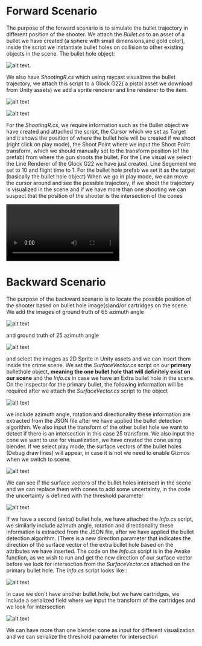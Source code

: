  
# Forward Scenario
The purpose of the forward scenario is to simulate the bullet trajectory in different position of the shooter. We attach the 
*Bullet.cs* to an asset of a bullet we have created (a sphere with small dimensions,and gold color), inside the script we instantiate bullet holes on collision to other existing objects in the scene. The bullet hole object:

![alt text](BulletHole.png). 

We also have *ShootingR.cs* which using raycast visualizes the bullet trajectory, we attach this script to a Glock G22( a pistol asset we download from Unity assets)
we add a sprite renderer and line renderer to the item.

![alt text](https://github.com/theocharistr/Law_Game/blob/main/CSI/Scripts/Forward%20Scenario/Sprite%26LineRenderer.jpg)


![alt text](https://github.com/theocharistr/Law_Game/blob/main/CSI/Scripts/Forward%20Scenario/ShootingR.cs__Inspector.jpg)


 For the *ShootingR.cs*, we require information such as the Bullet object we have created and attached the script, the Cursor which we set as Target and it shows the position of where the bullet hole will be created if we shoot (right click on play mode), the Shoot Point where we input the Shoot Point transform, which we should manually set to the transform position (of the prefab) from where the gun shoots the bullet. For the Line visual we select the Line Renderer of the Glock G22 we have just created. Line Segement we set to 10 and flight time to 1. For the bullet hole prefab we set it as the target (basically the bullet hole object)
When we go in play mode, we can move the cursor around and see the possible trajectory, if we shoot the trajectory is visualized in the scene and if we have more than one shooting we can suspect that the position of the shooter is the intersection of the cones 

![alt text](https://github.com/theocharistr/Law_Game/blob/main/CSI/Scripts/Forward%20Scenario/Csi.mp4)

# Backward Scenario
The purpose of the backward scenario is to locate the possible position of the shooter based on bullet hole image(s)and/or cartridges on the scene.
We add the images of  ground truth of 65 azimuth angle 

![alt text]( https://github.com/theocharistr/Law_Game/blob/main/CSI/Bullet-hole-Detection/BulletDetection1image/65.png)

and ground truth of 25 azimuth angle 

![alt text]( https://github.com/theocharistr/Law_Game/blob/main/CSI/Bullet-hole-Detection/BulletDetection1image/25.png)

and select the images as 2D Sprite in Unity assets and we can insert them inside the crime scene. We set the *SurfaceVector.cs* script on our **primary** bullethole object, **meaning the one bullet hole that will definitely exist on our scene** and the *Info.cs* in case we have an Extra bullet hole in the scene. On the inspector for the primary bullet, the following information will be required after we attach the *SurfaceVector.cs* script to the object

![alt text](https://github.com/theocharistr/Law_Game/blob/main/CSI/Scripts/Backward%20Scenario/SurfaceVector.cs__Inspector.jpg)

we include azimuth angle, rotation and directionality these information are extracted from the JSON file after we have applied the bullet detection algorithm. We also input the transform of the other bullet hole we want to detect if there is an intersection in this case 25 transform. We also input the cone we want to use for visualization, we have created the cone using blender.
If we select play mode, the surface vectors of the bullet holes (Debug draw lines) will appear, in case it is not we need to enable Gizmos when we switch to scene.

![alt text]( https://github.com/theocharistr/Law_Game/blob/main/CSI/Scripts/Backward%20Scenario/CrimeScene.jpg)

We can see if the surface vectors of the bullet holes intersect in the scene and we can replace them with cones to add some uncertainty, in the code the uncertainty is defined with the threshold parameter

![alt text]( https://github.com/theocharistr/Law_Game/blob/main/CSI/Scripts/Backward%20Scenario/CrimeSceneCones.jpg)

If we have a second (extra) bullet hole, we have attached the *Info.cs* script, we similarly include azimuth angle, rotation and directionality  these information is extracted from the JSON file, after we have applied the bullet detection algorithm.
(There is a new direction parameter that indicates the direction of the surface vector of the extra bullet hole based on the attributes we have inserted. The code on the *Info.cs* script is in the Awake function, as we wish to run and get the new direction of our surface vector before we look for intersection from the  *SurfaceVector.cs*  attached on the primary bullet hole. The *Info.cs* script looks like :

![alt text](https://github.com/theocharistr/Law_Game/blob/main/CSI/Scripts/Backward%20Scenario/Info.cs_Inspector.jpg)

 In case we don't have another bullet hole, but we have cartridges, we include a serialized field where we input the transform of the cartridges and we look for intersection
 
![alt text](https://github.com/theocharistr/Law_Game/blob/main/CSI/Scripts/Backward%20Scenario/CrimeSceneCones_Cartridges.jpg)

We can have more than one blender cone as input for different visualization and we can serialize the threshold parameter for intersection
